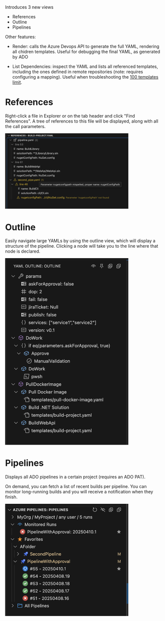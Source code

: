 Introduces 3 new views

- References
- Outline
- Pipelines

Other features:
- Render: calls the Azure Devops API to generate the full YAML, rendering all chidren templates. Useful for debugging the final YAML, as generated by ADO

- List Dependencies: inspect the YAML and lists all referenced templates, including the ones defined in remote repositories (note: requires configuring a mapping). Useful when troubleshooting the [100 templates limit](https://learn.microsoft.com/en-us/azure/devops/pipelines/process/templates?view=azure-devops&pivots=templates-includes#imposed-limits-on-template-updates).

# References

Right-click a file in Explorer or on the tab header and click "Find References". A tree of references to this file will be displayed, along with all the call parameters.

[<img src="./screenshots/references.png" width="400"/>](references.png)


# Outline

Easily navigate large YAMLs by using the outline view, which will display a structure of the pipeline.
Clicking a node will take you to the line where that node is declared.

[<img src="./screenshots/outline.png" width="400"/>](outline.png)

# Pipelines

Displays all ADO pipelines in a certain project (requires an ADO PAT).

On demand, you can fetch a list of recent builds per pipeline.
You can monitor long-running builds and you will receive a notification when they finish.

[<img src="./screenshots/pipelines.png" width="400"/>](pipelines.png)


